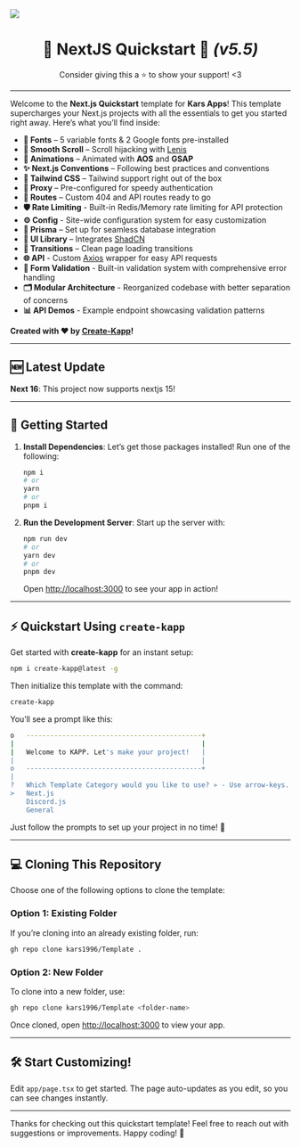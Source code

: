<a href="https://kars.bio" align="center">
    <img src="https://files.catbox.moe/2xyn5h.png" align="center" />
</a>

<h1 align="center">🚀 NextJS Quickstart 👑 <i>(v5.5)</i></h1>

<p align="center">Consider giving this a ⭐ to show your support! <3</p>

---

Welcome to the **Next.js Quickstart** template for **Kars Apps**! This template supercharges your Next.js projects with all the essentials to get you started right away. Here’s what you’ll find inside:

- **🎨 Fonts** – 5 variable fonts & 2 Google fonts pre-installed
- **🔄 Smooth Scroll** – Scroll hijacking with [Lenis](https://lenis.darkroom.engineering/)
- **🎉 Animations** – Animated with **AOS** and **GSAP**
- **✨ Next.js Conventions** – Following best practices and conventions
- **🌈 Tailwind CSS** – Tailwind support right out of the box
- **🔐 Proxy** – Pre-configured for speedy authentication
- **📂 Routes** – Custom 404 and API routes ready to go
- **🛡️ Rate Limiting** - Built-in Redis/Memory rate limiting for API protection
- **⚙️ Config** - Site-wide configuration system for easy customization
- **🔗 Prisma** – Set up for seamless database integration
- **🧩 UI Library** – Integrates [ShadCN](https://ui.shadcn.com)
- **🚀 Transitions** – Clean page loading transitions
- **🌐 API** - Custom [Axios](https://axios-http.com/docs/intro) wrapper for easy API requests
- **🎯 Form Validation** - Built-in validation system with comprehensive error handling
- **🗂️ Modular Architecture** - Reorganized codebase with better separation of concerns
- **📊 API Demos** - Example endpoint showcasing validation patterns

**Created with ❤️ by [Create-Kapp](https://github.com/kars1996/create-kapp)!**

---

## 🆕 Latest Update

**Next 16**: This project now supports nextjs 15!

---

## 🚀 Getting Started

1. **Install Dependencies**: Let’s get those packages installed! Run one of the following:

   ```bash
   npm i
   # or
   yarn
   # or
   pnpm i
   ```

2. **Run the Development Server**: Start up the server with:

   ```bash
   npm run dev
   # or
   yarn dev
   # or
   pnpm dev
   ```

   Open [http://localhost:3000](http://localhost:3000) to see your app in action!

---

## ⚡ Quickstart Using `create-kapp`

Get started with **create-kapp** for an instant setup:

```bash
npm i create-kapp@latest -g
```

Then initialize this template with the command:

```bash
create-kapp
```

You’ll see a prompt like this:

```bash
o   --------------------------------------------+
|                                               |
|   Welcome to KAPP. Let's make your project!   |
|                                               |
o   --------------------------------------------+
|
?   Which Template Category would you like to use? » - Use arrow-keys. Return to submit.
>   Next.js
    Discord.js
    General
```

Just follow the prompts to set up your project in no time! 🚀

---

## 💻 Cloning This Repository

Choose one of the following options to clone the template:

### Option 1: Existing Folder

If you’re cloning into an already existing folder, run:

```bash
gh repo clone kars1996/Template .
```

### Option 2: New Folder

To clone into a new folder, use:

```bash
gh repo clone kars1996/Template <folder-name>
```

Once cloned, open [http://localhost:3000](http://localhost:3000) to view your app.

---

## 🛠️ Start Customizing!

Edit `app/page.tsx` to get started. The page auto-updates as you edit, so you can see changes instantly.

---

Thanks for checking out this quickstart template! Feel free to reach out with suggestions or improvements. Happy coding! 🎉